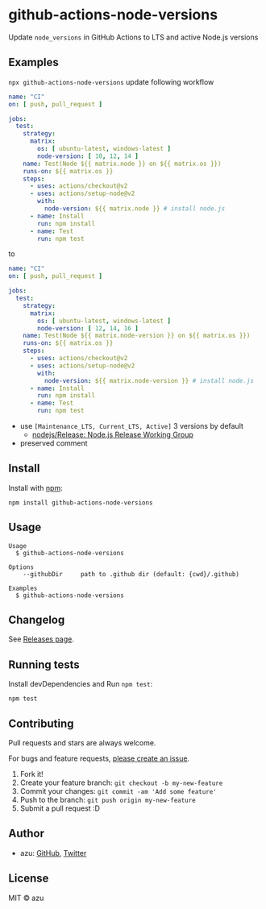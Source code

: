 # github-actions-node-versions

Update `node_versions` in GitHub Actions to LTS and active Node.js versions

## Examples

`npx github-actions-node-versions` update following workflow

```yaml
name: "CI"
on: [ push, pull_request ]

jobs:
  test:
    strategy:
      matrix:
        os: [ ubuntu-latest, windows-latest ]
        node-version: [ 10, 12, 14 ]
    name: Test(Node ${{ matrix.node }} on ${{ matrix.os }})
    runs-on: ${{ matrix.os }}
    steps:
      - uses: actions/checkout@v2
      - uses: actions/setup-node@v2
        with:
          node-version: ${{ matrix.node }} # install node.js
      - name: Install
        run: npm install
      - name: Test
        run: npm test
```

to 

```yaml
name: "CI"
on: [ push, pull_request ]

jobs:
  test:
    strategy:
      matrix:
        os: [ ubuntu-latest, windows-latest ]
        node-version: [ 12, 14, 16 ]
    name: Test(Node ${{ matrix.node-version }} on ${{ matrix.os }})
    runs-on: ${{ matrix.os }}
    steps:
      - uses: actions/checkout@v2
      - uses: actions/setup-node@v2
        with:
          node-version: ${{ matrix.node-version }} # install node.js
      - name: Install
        run: npm install
      - name: Test
        run: npm test
```

- use `[Maintenance_LTS, Current_LTS, Active]` 3 versions by default
    - [nodejs/Release: Node.js Release Working Group](https://github.com/nodejs/Release)
- preserved comment

## Install

Install with [npm](https://www.npmjs.com/):

    npm install github-actions-node-versions

## Usage

    Usage
      $ github-actions-node-versions
 
    Options
        --githubDir     path to .github dir (default: {cwd}/.github)
 
    Examples
      $ github-actions-node-versions

## Changelog

See [Releases page](https://github.com/azu/github-actions-node-versions/releases).

## Running tests

Install devDependencies and Run `npm test`:

    npm test

## Contributing

Pull requests and stars are always welcome.

For bugs and feature requests, [please create an issue](https://github.com/azu/github-actions-node-versions/issues).

1. Fork it!
2. Create your feature branch: `git checkout -b my-new-feature`
3. Commit your changes: `git commit -am 'Add some feature'`
4. Push to the branch: `git push origin my-new-feature`
5. Submit a pull request :D

## Author

- azu: [GitHub](https://github.com/azu), [Twitter](https://twitter.com/azu_re)

## License

MIT © azu
